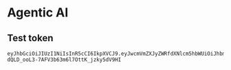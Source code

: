 # Agentic AI
## Test token
```
eyJhbGciOiJIUzI1NiIsInR5cCI6IkpXVCJ9.eyJwcmVmZXJyZWRfdXNlcm5hbWUiOiJhbmdlbGFAYWJjLmNvbSIsImV4cCI6MTcyNzM0MjcxNH0.JHO8i-dQLD_ooL3-7AFV3b63m6l7OttK_jzky5dV9HI
```